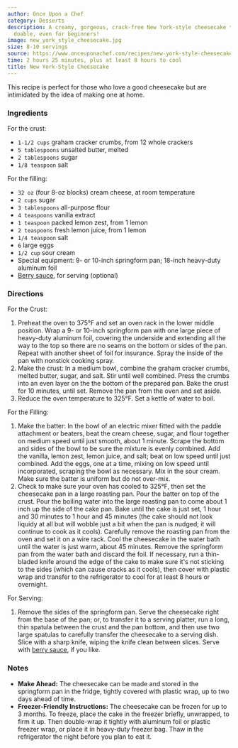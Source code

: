 ```yaml
---
author: Once Upon a Chef
category: Desserts
description: A creamy, gorgeous, crack-free New York-style cheesecake that is totally
  doable, even for beginners!
image: new_york_style_cheesecake.jpg
size: 8-10 servings
source: https://www.onceuponachef.com/recipes/new-york-style-cheesecake.html?recipe_print=yes
time: 2 hours 25 minutes, plus at least 8 hours to cool
title: New York-Style Cheesecake
---
```


This recipe is perfect for those who love a good cheesecake but are intimidated by the idea of making one at home.

### Ingredients

For the crust:

* `1-1/2 cups` graham cracker crumbs, from 12 whole crackers
* `5 tablespoons` unsalted butter, melted
* `2 tablespoons` sugar
* `1/8 teaspoon` salt

For the filling:

* `32 oz` (four 8-oz blocks) cream cheese, at room temperature
* `2 cups` sugar
* `3 tablespoons` all-purpose flour
* `4 teaspoons` vanilla extract
* `1 teaspoon` packed lemon zest, from 1 lemon
* `2 teaspoons` fresh lemon juice, from 1 lemon
* `1/4 teaspoon` salt
* `6` large eggs
* `1/2 cup` sour cream
* Special equipment: 9- or 10-inch springform pan; 18-inch heavy-duty aluminum foil
* [Berry sauce](https://www.onceuponachef.com/recipes/berry-sauce.html), for serving (optional)

### Directions

For the Crust:

1. Preheat the oven to 375°F and set an oven rack in the lower middle position. Wrap a 9- or 10-inch springform pan with one large piece of heavy-duty aluminum foil, covering the underside and extending all the way to the top so there are no seams on the bottom or sides of the pan. Repeat with another sheet of foil for insurance. Spray the inside of the pan with nonstick cooking spray.
2. Make the crust: In a medium bowl, combine the graham cracker crumbs, melted butter, sugar, and salt. Stir until well combined. Press the crumbs into an even layer on the the bottom of the prepared pan. Bake the crust for 10 minutes, until set. Remove the pan from the oven and set aside.
3. Reduce the oven temperature to 325°F. Set a kettle of water to boil.

For the Filling:

1. Make the batter: In the bowl of an electric mixer fitted with the paddle attachment or beaters, beat the cream cheese, sugar, and flour together on medium speed until just smooth, about 1 minute. Scrape the bottom and sides of the bowl to be sure the mixture is evenly combined. Add the vanilla, lemon zest, lemon juice, and salt; beat on low speed until just combined. Add the eggs, one at a time, mixing on low speed until incorporated, scraping the bowl as necessary. Mix in the sour cream. Make sure the batter is uniform but do not over-mix.
2. Check to make sure your oven has cooled to 325°F, then set the cheesecake pan in a large roasting pan. Pour the batter on top of the crust. Pour the boiling water into the large roasting pan to come about 1 inch up the side of the cake pan. Bake until the cake is just set, 1 hour and 30 minutes to 1 hour and 45 minutes (the cake should not look liquidy at all but will wobble just a bit when the pan is nudged; it will continue to cook as it cools). Carefully remove the roasting pan from the oven and set it on a wire rack. Cool the cheesecake in the water bath until the water is just warm, about 45 minutes. Remove the springform pan from the water bath and discard the foil. If necessary, run a thin-bladed knife around the edge of the cake to make sure it's not sticking to the sides (which can cause cracks as it cools), then cover with plastic wrap and transfer to the refrigerator to cool for at least 8 hours or overnight.

For Serving:

1. Remove the sides of the springform pan. Serve the cheesecake right from the base of the pan; or, to transfer it to a serving platter, run a long, thin spatula between the crust and the pan bottom, and then use two large spatulas to carefully transfer the cheesecake to a serving dish. Slice with a sharp knife, wiping the knife clean between slices. Serve with [berry sauce](https://www.onceuponachef.com/recipes/berry-sauce.html), if you like.

### Notes

* **Make Ahead:** The cheesecake can be made and stored in the springform pan in the fridge, tightly covered with plastic wrap, up to two days ahead of time.
* **Freezer-Friendly Instructions:** The cheesecake can be frozen for up to 3 months. To freeze, place the cake in the freezer briefly, unwrapped, to firm it up. Then double-wrap it tightly with aluminum foil or plastic freezer wrap, or place it in heavy-duty freezer bag. Thaw in the refrigerator the night before you plan to eat it.